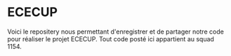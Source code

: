 # ECECUP
Voici le repositery nous permettant d'enregistrer et de partager notre code pour réaliser le projet ECECUP.
Tout code posté ici appartient au squad 1154.
